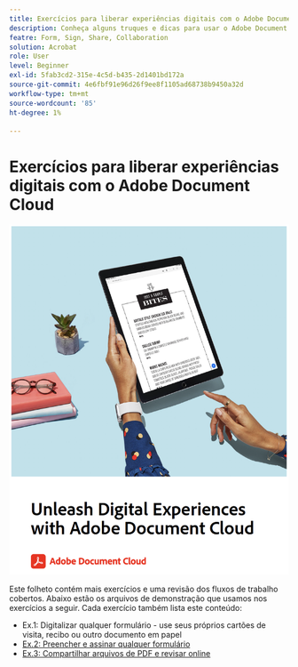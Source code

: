 ```yaml
---
title: Exercícios para liberar experiências digitais com o Adobe Document Cloud
description: Conheça alguns truques e dicas para usar o Adobe Document Cloud
featre: Form, Sign, Share, Collaboration
solution: Acrobat
role: User
level: Beginner
exl-id: 5fab3cd2-315e-4c5d-b435-2d1401bd172a
source-git-commit: 4e6fbf91e96d26f9ee8f1105ad68738b9450a32d
workflow-type: tm+mt
source-wordcount: '85'
ht-degree: 1%

---
```


# Exercícios para liberar experiências digitais com o Adobe Document Cloud

[![ações de redimensionamento de imagem](assets/rebrand.png)](assets/Unleash_Digital_Experiences_with_Adobe_Document_Cloud.pdf)

Este folheto contém mais exercícios e uma revisão dos fluxos de trabalho cobertos. Abaixo estão os arquivos de demonstração que usamos nos exercícios a seguir. Cada exercício também lista este conteúdo:

* Ex.1: Digitalizar qualquer formulário - use seus próprios cartões de visita, recibo ou outro documento em papel
* [Ex.2: Preencher e assinar qualquer formulário](assets/03_FillSignScan.zip)
* [Ex.3: Compartilhar arquivos de PDF e revisar online](assets/01_Review.zip)

